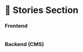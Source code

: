 # 📎 Stories Section

### **Frontend**

<figure><img src="../../.gitbook/assetsBFL/stories-section (1).png" alt=""><figcaption></figcaption></figure>

### Backend (CMS)

<figure><img src="../../.gitbook/assetsBFL/stories-section-cms (1).png" alt=""><figcaption></figcaption></figure>
